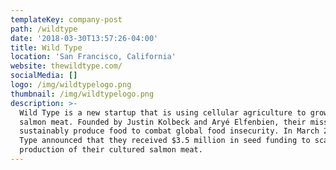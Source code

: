 ```yaml
---
templateKey: company-post
path: /wildtype
date: '2018-03-30T13:57:26-04:00'
title: Wild Type
location: 'San Francisco, California'
website: thewildtype.com/
socialMedia: []
logo: /img/wildtypelogo.png
thumbnail: /img/wildtypelogo.png
description: >-
  Wild Type is a new startup that is using cellular agriculture to grow cultured
  salmon meat. Founded by Justin Kolbeck and Aryé Elfenbien, their mission is to
  sustainably produce food to combat global food insecurity. In March 2018, Wild
  Type announced that they received $3.5 million in seed funding to scale
  production of their cultured salmon meat.
---
```


